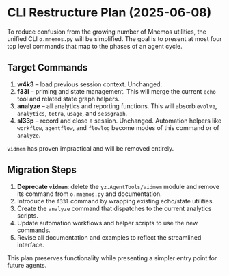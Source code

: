 # CLI Restructure Plan (2025-06-08)

To reduce confusion from the growing number of Mnemos utilities, the unified CLI `o.mnemos.py` will be simplified. The goal is to present at most four top level commands that map to the phases of an agent cycle.

## Target Commands

1. **w4k3** – load previous session context. Unchanged.
2. **f33l** – priming and state management. This will merge the current `echo` tool and related state graph helpers.
3. **analyze** – all analytics and reporting functions. This will absorb `evolve`, `analytics`, `tetra`, `usage`, and `sessgraph`.
4. **sl33p** – record and close a session. Unchanged. Automation helpers like `workflow`, `agentflow`, and `flowlog` become modes of this command or of `analyze`.

`vidmem` has proven impractical and will be removed entirely.

## Migration Steps

1. **Deprecate `vidmem`**: delete the `yz.AgentTools/vidmem` module and remove its command from `o.mnemos.py` and documentation.
2. Introduce the `f33l` command by wrapping existing echo/state utilities.
3. Create the `analyze` command that dispatches to the current analytics scripts.
4. Update automation workflows and helper scripts to use the new commands.
5. Revise all documentation and examples to reflect the streamlined interface.

This plan preserves functionality while presenting a simpler entry point for future agents.
